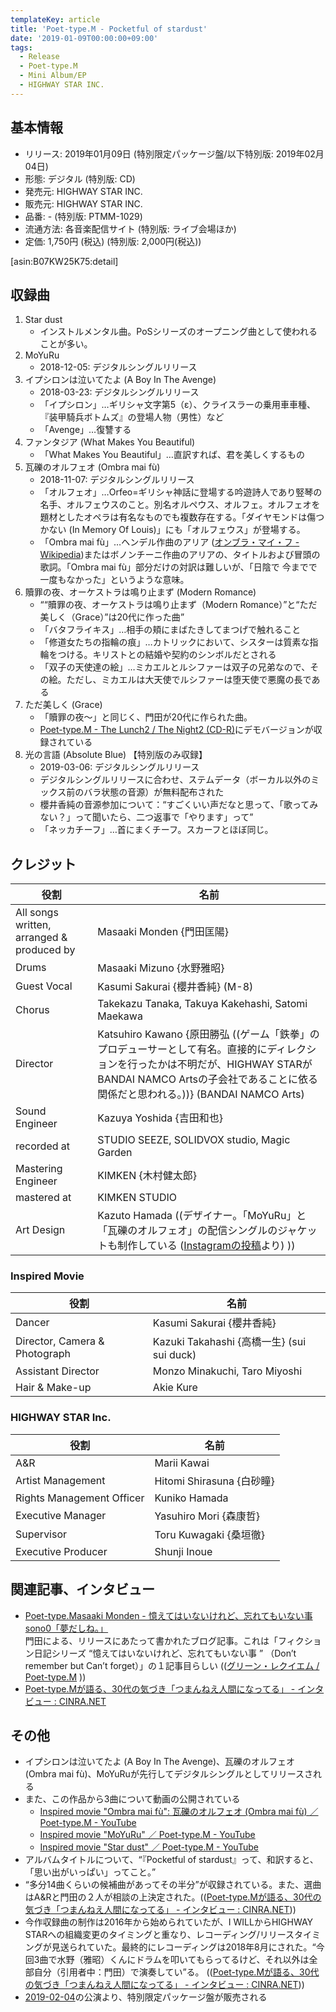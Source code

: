 ```yaml
---
templateKey: article
title: 'Poet-type.M - Pocketful of stardust'
date: '2019-01-09T00:00:00+09:00'
tags:
  - Release
  - Poet-type.M
  - Mini Album/EP
  - HIGHWAY STAR INC.
---
```

## 基本情報

* リリース: 2019年01月09日 (特別限定パッケージ盤/以下特別版: 2019年02月04日) 
* 形態: デジタル (特別版: CD)
* 発売元: HIGHWAY STAR INC.
* 販売元: HIGHWAY STAR INC.
* 品番: - (特別版: PTMM-1029)
* 流通方法: 各音楽配信サイト (特別版: ライブ会場ほか)
* 定価: 1,750円 (税込) (特別版: 2,000円(税込))

[asin:B07KW25K75:detail]

## 収録曲

1. Star dust
   - インストルメンタル曲。PoSシリーズのオープニング曲として使われることが多い。
1. MoYuRu
   - 2018-12-05: デジタルシングルリリース
1. イプシロンは泣いてたよ (A Boy In The Avenge)
   - 2018-03-23: デジタルシングルリリース
   - 「イプシロン」…ギリシャ文字第5（ε）、クライスラーの乗用車車種、『装甲騎兵ボトムズ』の登場人物（男性）など
   - 「Avenge」…復讐する
1. ファンタジア (What Makes You Beautiful)
   - 「What Makes You Beautiful」…直訳すれば、君を美しくするもの
1. 瓦礫のオルフェオ (Ombra mai fù)
   - 2018-11-07: デジタルシングルリリース
   - 「オルフェオ」…Orfeo=ギリシャ神話に登場する吟遊詩人であり竪琴の名手、オルフェウスのこと。別名オルペウス、オルフェ。オルフェオを題材としたオペラは有名なものでも複数存在する。「ダイヤモンドは傷つかない (In Memory Of Louis)」にも「オルフェウス」が登場する。
   - 「Ombra mai fù」…ヘンデル作曲のアリア ([オンブラ・マイ・フ \- Wikipedia](https://ja.wikipedia.org/wiki/%E3%82%AA%E3%83%B3%E3%83%96%E3%83%A9%E3%83%BB%E3%83%9E%E3%82%A4%E3%83%BB%E3%83%95))またはボノンチーニ作曲のアリアの、タイトルおよび冒頭の歌詞。「Ombra mai fù」部分だけの対訳は難しいが、「日陰で 今までで一度もなかった」というような意味。
1. 贖罪の夜、オーケストラは鳴り止まず (Modern Romance)
   - <q cite="https://www.cinra.net/interview/201901-poettypem/">“贖罪の夜、オーケストラは鳴り止まず（Modern Romance）”と“ただ美しく（Grace）”は20代に作った曲</q>
   - 「バタフライキス」…相手の頬にまばたきしてまつげで触れること
   - 「修道女たちの指輪の痕」…カトリックにおいて、シスターは質素な指輪をつける。キリストとの結婚や契約のシンボルだとされる
   - 「双子の天使達の絵」…ミカエルとルシファーは双子の兄弟なので、その絵。ただし、ミカエルは大天使でルシファーは堕天使で悪魔の長である
1. ただ美しく (Grace)
   - 「贖罪の夜〜」と同じく、門田が20代に作られた曲。
   - [Poet\-type\.M \- The Lunch2 / The Night2 \(CD\-R\)](/entry/2013/10/02/000000_1)にデモバージョンが収録されている
1. 光の言語 (Absolute Blue) 【特別版のみ収録】
   - 2019-03-06: デジタルシングルリリース
   - デジタルシングルリリースに合わせ、ステムデータ（ボーカル以外のミックス前のバラ状態の音源）が無料配布された
   - 櫻井香純の音源参加について：<q cite="https://www.cinra.net/interview/201901-poettypem/">すごくいい声だなと思って、「歌ってみない？」って聞いたら、二つ返事で「やります」って</q>
   - 「ネッカチーフ」…首にまくチーフ。スカーフとほぼ同じ。

## クレジット

役割 | 名前
-|-
All songs written, arranged & produced by | Masaaki Monden {門田匡陽}
Drums | Masaaki Mizuno {水野雅昭}
Guest Vocal | Kasumi Sakurai {櫻井香純} (M-8)
Chorus | Takekazu Tanaka, Takuya Kakehashi, Satomi Maekawa
Director | Katsuhiro Kawano {原田勝弘 ((ゲーム「鉄拳」のプロデューサーとして有名。直接的にディレクションを行ったかは不明だが、HIGHWAY STARがBANDAI NAMCO Artsの子会社であることに依る関係だと思われる。))} (BANDAI NAMCO Arts)
Sound Engineer | Kazuya Yoshida {吉田和也}
recorded at | STUDIO SEEZE, SOLIDVOX studio, Magic Garden
Mastering Engineer | KIMKEN {木村健太郎}
mastered at | KIMKEN STUDIO
Art Design | Kazuto Hamada ((デザイナー。「MoYuRu」と「瓦礫のオルフェオ」の配信シングルのジャケットも制作している ([Instagramの投稿](https://www.instagram.com/p/BtdG4UvFkbG/)より) ))

### Inspired Movie

役割 | 名前
-|-
Dancer | Kasumi Sakurai {櫻井香純}
Director, Camera & Photograph | Kazuki Takahashi {高橋一生} (sui sui duck)
Assistant Director | Monzo Minakuchi, Taro Miyoshi
Hair & Make-up | Akie Kure

### HIGHWAY STAR Inc.

役割 | 名前
-|-
A&R | Marii Kawai
Artist Management | Hitomi Shirasuna {白砂瞳}
Rights Management Officer | Kuniko Hamada
Executive Manager | Yasuhiro Mori {森康哲}
Supervisor | Toru Kuwagaki {桑垣徹}
Executive Producer | Shunji Inoue

## 関連記事、インタビュー

* [Poet\-type\.Masaaki Monden \- 憶えてはいないけれど、忘れてもいない事 sono0「夢だしね。」](http://masaakimonden.tumblr.com/post/178922629637/%E6%86%B6%E3%81%88%E3%81%A6%E3%81%AF%E3%81%84%E3%81%AA%E3%81%84%E3%81%91%E3%82%8C%E3%81%A9%E5%BF%98%E3%82%8C%E3%81%A6%E3%82%82%E3%81%84%E3%81%AA%E3%81%84%E4%BA%8B-sono0%E5%A4%A2%E3%81%A0%E3%81%97%E3%81%AD)  
   門田による、リリースにあたって書かれたブログ記事。これは「フィクション日記シリーズ “憶えてはいないけれど、忘れてもいない事 ” （Don’t remember but Can’t forget）」の１記事目らしい (([グリーン・レクイエム / Poet\-type\.M](https://ptm-net.com/report/2018/10/11/4818) ))
* [Poet\-type\.Mが語る、30代の気づき「つまんねえ人間になってる」 \- インタビュー : CINRA\.NET](https://www.cinra.net/interview/201901-poettypem/)

## その他

* イプシロンは泣いてたよ (A Boy In The Avenge)、瓦礫のオルフェオ (Ombra mai fù)、MoYuRuが先行してデジタルシングルとしてリリースされる  
* また、この作品から3曲について動画の公開されている
   - [Inspired movie "Ombra mai fù": 瓦礫のオルフェオ (Ombra mai fù) ／ Poet-type.M - YouTube](https://www.youtube.com/watch?v=bYK5S-84xM8)
   - [Inspired movie "MoYuRu" ／ Poet-type.M - YouTube](https://www.youtube.com/watch?v=-7Csb3qZD08)
   - [Inspired movie "Star dust" ／ Poet\-type\.M \- YouTube](https://www.youtube.com/watch?v=tN6YhmSevwY)
* アルバムタイトルについて、<q cite="https://www.cinra.net/interview/201901-poettypem/">『Pocketful of stardust』って、和訳すると、「思い出がいっぱい」ってこと。</q>
* <q cite="http://masaakimonden.tumblr.com/post/178922629637/%E6%86%B6%E3%81%88%E3%81%A6%E3%81%AF%E3%81%84%E3%81%AA%E3%81%84%E3%81%91%E3%82%8C%E3%81%A9%E5%BF%98%E3%82%8C%E3%81%A6%E3%82%82%E3%81%84%E3%81%AA%E3%81%84%E4%BA%8B-sono0%E5%A4%A2%E3%81%A0%E3%81%97%E3%81%AD">多分14曲くらいの候補曲があってその半分</q>が収録されている。また、選曲はA&Rと門田の２人が相談の上決定された。(([Poet\-type\.Mが語る、30代の気づき「つまんねえ人間になってる」 \- インタビュー : CINRA\.NET](https://www.cinra.net/interview/201901-poettypem/)))
* 今作収録曲の制作は2016年から始められていたが、I WILLからHIGHWAY STARへの組織変更のタイミングと重なり、レコーディング/リリースタイミングが見送られていた。最終的にレコーディングは2018年8月にされた。<q cite="https://www.cinra.net/interview/201901-poettypem/">今回3曲で水野（雅昭）くんにドラムを叩いてもらってるけど、それ以外は全部自分（引用者中：門田）で演奏してい</q>る。 (([Poet\-type\.Mが語る、30代の気づき「つまんねえ人間になってる」 \- インタビュー : CINRA\.NET](https://www.cinra.net/interview/201901-poettypem/)))
* [2019-02-04](/entry/2019/02/04/000000)の公演より、特別限定パッケージ盤が販売される
